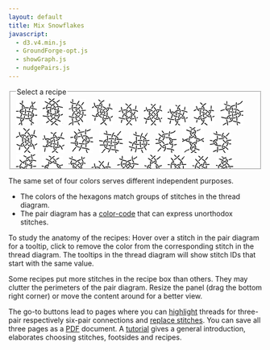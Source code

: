 ```yaml
---
layout: default
title: Mix Snowflakes
javascript:
  - d3.v4.min.js
  - GroundForge-opt.js
  - showGraph.js
  - nudgePairs.js
---
```


<fieldset style="height:145px; overflow: auto; resize: both"><legend>Select a recipe</legend>
<a data-title="123-a" href="javascript:GF_snow_mixer.recipe('crc,crclctc,ctcrc,rcl,c,c','right')"><img src="123-a.png" alt=""></a> &nbsp;
<a data-title="123-b" href="javascript:GF_snow_mixer.recipe('rcl,ctc,crcllc,crrclcr,ctc,cl','left')"><img src="123-b.png" alt=""></a> &nbsp;
<a data-title="132-a" href="javascript:GF_snow_mixer.recipe('-,ctc,ctc,ctc,ctc,ctc','right')"><img src="132-a.png" alt=""></a> &nbsp;
<a data-title="312-a" href="javascript:GF_snow_mixer.recipe('tctc,rctcl,ctcl,ctct','left')"><img src="312-a.png" alt=""></a> &nbsp;
<a data-title="321-a" href="javascript:GF_snow_mixer.recipe('tc,rclcrc,clcrcl,ct','left')"><img src="321-a.png" alt=""></a> &nbsp;
<a data-title="321-b" href="javascript:GF_snow_mixer.recipe('tcr,lctc,ctcr,lct','right')"><img src="321-b.png" alt=""></a> &nbsp;
<a data-title="321-c" href="javascript:GF_snow_mixer.recipe('tcl,lctc,ctcr,rct','right')"><img src="321-c.png" alt=""></a> &nbsp;
<a data-title="321-d" href="javascript:GF_snow_mixer.recipe('t,lctc,ctcr,ctct','right')"><img src="321-d.png" alt=""></a> &nbsp;
<a data-title="126453-a" href="javascript:GF_snow_mixer.recipe('-,c,ctctc,ctctc,ctctc,c','left')"><img src="126453-a.png" alt=""></a> &nbsp;
<a data-title="153426-a" href="javascript:GF_snow_mixer.recipe('t,rc,ctc,rclcr,ctcl,ct','left')"><img src="153426-a.png" alt=""></a> &nbsp;
<a data-title="154326-a" href="javascript:GF_snow_mixer.recipe('t,rctc,ctctcl,ctct','left')"><img src="154326-a.png" alt=""></a> &nbsp;
<a data-title="156423-a" href="javascript:GF_snow_mixer.recipe('-,cr,crcl,clcrclcr,rcrcl,c','right')"><img src="156423-a.png" alt=""></a> &nbsp;
<a data-title="234561-a" href="javascript:GF_snow_mixer.recipe('cr,crcl,clcr,crcl,clcr,c','left')"><img src="234561-a.png" alt=""></a> &nbsp;
<a data-title="263451-a" href="javascript:GF_snow_mixer.recipe('-,cr,crcl,clcr,crcl,cl','right')"><img src="263451-a.png" alt=""></a> &nbsp;
<a data-title="321546-a" href="javascript:GF_snow_mixer.recipe('-,cl,ctcl,crcrcr,rcr,c','left')"><img src="321546-a.png" alt=""></a> &nbsp;
<a data-title="321654-a" href="javascript:GF_snow_mixer.recipe('-,lc,crc,clcrc,clcr,c,crc,cl','left')"><img src="321654-a.png" alt=""></a> &nbsp;
<a data-title="321654-b" href="javascript:GF_snow_mixer.recipe('-,cr,ctcr,clclc,lcl,c','right')"><img src="321654-b.png" alt=""></a> &nbsp;
<a data-title="354612-a" href="javascript:GF_snow_mixer.recipe('ctct,ct,ct,ct,cl,ctc','right')"><img src="354612-a.png" alt=""></a> &nbsp;
<a data-title="426153-a" href="javascript:GF_snow_mixer.recipe('lc,crclclc,crcrclc,cr','right')"><img src="426153-a.png" alt=""></a> &nbsp;
<a data-title="426153-b" href="javascript:GF_snow_mixer.recipe('cr,ctcl,ctcr,ctcl,ctc,c','right')"><img src="426153-b.png" alt=""></a> &nbsp;
<a data-title="456123-a" href="javascript:GF_snow_mixer.recipe('r,lrc,ctcr,lct','right')"><img src="456123-a.png" alt=""></a> &nbsp;
<a data-title="456123-b" href="javascript:GF_snow_mixer.recipe('c,ctc,rclc,ctc,rc,rcl,ctc,c','right')"><img src="456123-b.png" alt=""></a> &nbsp;
<a data-title="462513-a" href="javascript:GF_snow_mixer.recipe('rc,clcrc,clctc,rcl','left')"><img src="462513-a.png" alt=""></a> &nbsp;
<a data-title="564312-b" href="javascript:GF_snow_mixer.recipe('lcrc,clcrc,clcrc,clcr','right')"><img src="564312-a.png" alt=""></a> &nbsp;
<a data-title="563412-c" href="javascript:GF_snow_mixer.recipe('-,c,ctctc,clcr,rctc,c','right')"><img src="563412-a.png" alt=""></a> &nbsp;
<a data-title="623451-a" href="javascript:GF_snow_mixer.recipe('r,c,crc,ctc,lcrcl,ctc,crc,cl','left')"><img src="623451-a.png" alt=""></a> &nbsp;
<a data-title="623541-a" href="javascript:GF_snow_mixer.recipe('-,ctc,ct,crc,ctc,ctc','left')"><img src="623541-a.png" alt=""></a> &nbsp;
<a data-title="623541-b" href="javascript:GF_snow_mixer.recipe('-,cl,ctctcr,ct,ctc,c','right')"><img src="623541-b.png" alt=""></a> &nbsp;
</fieldset>

<div id="fragmentDiv"></div>
<script type="text/javascript" src="mix.js"></script>
<script type="text/javascript">GF_snow_mixer.init()</script>

The same set of four colors serves different independent purposes.
* The colors of the hexagons match groups of stitches in the thread diagram.
* The pair diagram has a [color-code] that can express unorthodox stitches.

To study the anatomy of the recipes:
Hover over a stitch in the pair diagram for a tooltip, 
click to remove the color from the corresponding stitch in the thread diagram.
The tooltips in the thread diagram will show stitch IDs that start with the same value.

Some recipes put more stitches in the recipe box than others.
They may clutter the perimeters of the pair diagram.
Resize the panel (drag the bottom right corner) or move the content around for a better view.

The go-to buttons lead to pages where you can [highlight] threads 
for three-pair respectively six-pair connections and [replace stitches].
You can save all three pages as a [PDF] document.
A [tutorial] gives a general introduction, elaborates choosing stitches, footsides and recipes.
 
[color-code]: /GroundForge-help/color-rules
[tutorial]: /GroundForge-help/snow-mix
[highlight]: /GroundForge-help/clips/color
[replace stitches]: /GroundForge-help/clips/flip
[PDF]: /GroundForge-help/clips/print-as-pdf

